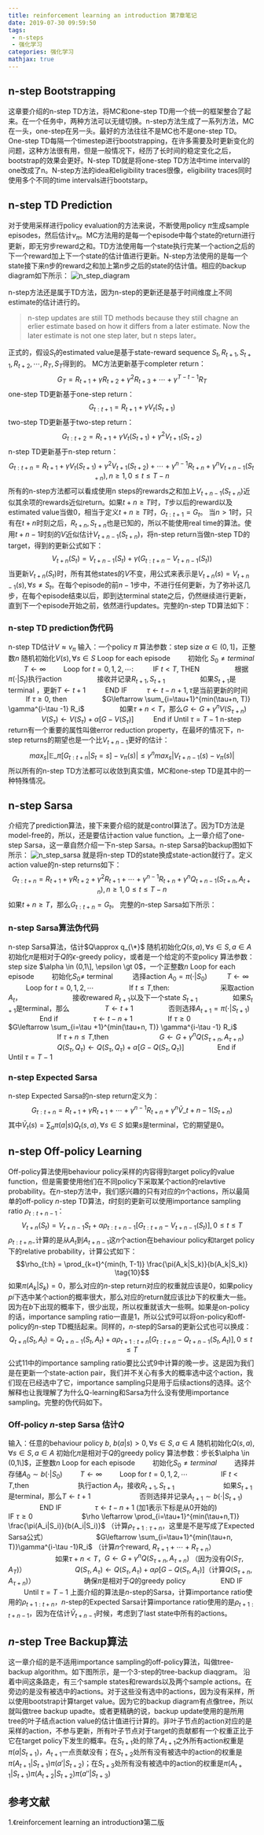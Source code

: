 ```yaml
---
title: reinforcement learning an introduction 第7章笔记
date: 2019-07-30 09:59:50
tags:
 - n-steps
 - 强化学习
categories: 强化学习
mathjax: true
---
```



## n-step Bootstrapping
这章要介绍的n-step TD方法，将MC和one-step TD用一个统一的框架整合了起来。在一个任务中，两种方法可以无缝切换。n-step方法生成了一系列方法，MC在一头，one-step在另一头。最好的方法往往不是MC也不是one-step TD。One-step TD每隔一个timestep进行bootstrapping，在许多需要及时更新变化的问题，这种方法很有用，但是一般情况下，经历了长时间的稳定变化之后，bootstrap的效果会更好。N-step TD就是将one-step TD方法中time interval的one改成了n。N-step方法的idea和eligibility traces很像，eligibility traces同时使用多个不同的time intervals进行bootstarp。

## n-step TD Prediction
对于使用采样进行policy evaluation的方法来说，不断使用policy $\pi$生成sample episodes，然后估计$v_{\pi}$。MC方法用的是每一个episode中每个state的return进行更新，即无穷步reward之和。TD方法使用每一个state执行完某一个action之后的下一个reward加上下一个state的估计值进行更新。N-step方法使用的是每一个state接下来n步的reward之和加上第n步之后的state的估计值。相应的backup diagram如下所示：
![n_step_diagram](n_step_backup_diagram.png)

n-step方法还是属于TD方法，因为n-step的更新还是基于时间维度上不同estimate的估计进行的。
> n-step updates are still TD methods because they still chagne an erlier estimate based on how it differs from a later estimate. Now the later estimate is not one step later, but n steps later。

正式的，假设$S_t$的estimated value是基于state-reward sequence $S_t, R_{t+1}, S_{t+1}, R_{t+2}, \cdots, R_T,S_T$得到的。
MC方法更新基于completer return：
$$G_T = R_{t+1} + \gamma R_{t+2} + \gamma^2 R_{t+3} + \cdots + \gamma^{T-t-1}R_T \tag{1}$$
one-step TD更新基于one-step return：
$$G_{t:t+1} = R_{t+1}+ \gamma V_t(S_{t+1}) \tag{2}$$
two-step TD更新基于two-step return：
$$G_{t:t+2} = R_{t+1}+ \gamma V_t(S_{t+1}) + \gamma^2 V_{t+1}(S_{t+2}) \tag{3}$$
n-step TD更新基于n-step return：
$$G_{t:t+n} = R_{t+1}+ \gamma V_t(S_{t+1}) + \gamma^2 V_{t+1}(S_{t+2}) +\cdots + \gamma^{n-1} R_{t+n} + \gamma^n V_{t+n-1}(S_{t+n}), n\ge1, 0\le t\le T-n \tag{4}$$
所有的n-step方法都可以看成使用n steps的rewards之和加上$V_{t+n-1}(S_{t+n})$近似其余项的rewards近似return。如果$t+n \ge T$时，$T$步以后的reward以及estimated value当做$0$，相当于定义$t+n \ge T$时，$G_{t:t+1} = G_t$。
当$n > 1$时，只有在$t+n$时刻之后，$R_{t+n},S_{t+n}$也是已知的，所以不能使用real time的算法。使用$t+n-1$时刻的$V$近似估计$V_{t+n-1}(S_{t+n})$，将n-step return当做n-step TD的target，得到的更新公式如下：
$$V_{t+n}(S_t) = V_{t+n-1} (S_t) + \gamma(G_{t:t+n} - V_{t+n-1}(S_{t}))\tag{5}$$
当更新$V_{t+n}(S_t)$时，所有其他states的$V$不变，用公式来表示是$V_{t+n}(s) = V_{t+n-1}(s), \forall s\neq S_t$。在每个episode的前$n-1$步中，不进行任何更新，为了弥补这几步，在每个episode结束以后，即到达terminal state之后，仍然继续进行更新，直到下一个episode开始之前，依然进行updates。完整的n-step TD算法如下：

### n-step TD prediction伪代码
n-step TD估计$V\approx v_{\pi}$
输入：一个policy $\pi$
算法参数：step size $\alpha \in (0, 1]$，正整数$n$
随机初始化$V(s), \forall s\in S$
Loop for each episode
$\qquad$初始化 $S_0 \neq terminal$
$\qquad$$T\leftarrow \infty$
$\qquad$Loop for $t=0, 1, 2, \cdots:$
$\qquad$ IF $t\lt T$, THEN
$\qquad\qquad$ 根据$\pi(\cdot|S_t)$执行action
$\qquad\qquad$ 接收并记录$R_{t+1}, S_{t+1}$
$\qquad\qquad$ 如果$S_{t+1}$是terminal ，更新$T\leftarrow t+1$
$\qquad$ END IF
$\qquad$ $\tau \leftarrow t - n + 1, \tau$是当前更新的时间
$\qquad$ If $\tau \ge 0$, then
$\qquad\qquad$ $G\leftarrow \sum_{i=\tau+1}^{min(\tau+n, T)} \gamma^{i-\tau -1} R_i$
$\qquad\qquad$ 如果$\tau+n \lt T$，那么$G\leftarrow G+ \gamma^n V(S_{\tau+n})$
$\qquad\qquad$ $V(S_{\tau}) \leftarrow V(S_{\tau}) +\alpha [G-V(S_{\tau})]$
$\qquad$ End if 
Until $\tau = T-1$
n-step return有一个重要的属性叫做error reduction property，在最坏的情况下，n-step returns的期望也是一个比$V_{t+n-1}$更好的估计：
$$max_{s}|\mathbb{E}\_{\pi}\left[G_{t:t+n}|S_t = s\right]- v_{\pi}(s)| \le \gamma^n max_s | V_{t+n-1}(s)-v_{\pi}(s)| \tag{6}$$
所以所有的n-step TD方法都可以收敛到真实值，MC和one-step TD是其中的一种特殊情况。


## n-step Sarsa
介绍完了prediction算法，接下来要介绍的就是control算法了。因为TD方法是model-free的，所以，还是要估计action value function。上一章介绍了one-step Sarsa，这一章自然介绍一下n-step Sarsa。n-step Sarsa的backup图如下所示：
![n_step_sarsa](n_step_sarsa.png)
就是将n-step TD的state换成state-action就行了。定义action value的n-step returns如下：
$$G_{t:t+n} = R_{t+1} + \gamma R_{t+2} + \gamma^2 R_{t+1} + \cdots + \gamma^{n-1} R_{t+n} + \gamma^n Q_{t+n-1}(S_{t+n},A_{t+n}), n\ge 1, 0\le t\le T-n\tag{7}$$
如果$t+n\ge T$，那么$G_{t:t+n} = G_t$。
完整的$n$-step Sarsa如下所示：

### n-step Sarsa算法伪代码
n-step Sarsa算法，估计$Q\approx q_{\*}$
随机初始化$Q(s,a),\forall s\in S, a\in A$
初始化$\pi$是相对于$Q$的$\epsilon$-greedy policy，或者是一个给定的不变policy
算法参数：step size $\alpha \in (0,1\], \epsilon \gt 0$，一个正整数$n$
Loop for each episode
$\qquad$初始化$S_0\neq$ terminal
$\qquad$ 选择action $A_0= \pi(\cdot| S_0)$
$\qquad$ $T\leftarrow \infty$
$\qquad$ Loop for $t=0,1,2,\cdots$
$\qquad\qquad$ If $t\le T$,then:
$\qquad\qquad\qquad$ 采取action $A_t$，
$\qquad\qquad\qquad$ 接收rewared $R_{t+1}$以及下一个state $S_{t+1}$
$\qquad\qquad$ 如果$S_{t+1}$是terminal，那么
$\qquad\qquad$ $T\leftarrow t+1$
$\qquad\qquad$ 否则选择$A_{t+1} = \pi(\cdot|S_{t+1})$
$\qquad\qquad$End if
$\qquad\qquad$ $\tau \leftarrow t-n+1$
$\qquad\qquad$ If $\tau \ge 0$
$\qquad\qquad\qquad$ $G\leftarrow \sum_{i=\tau +1}^{min(\tau+n, T)} \gamma^{i-\tau -1} R_i$
$\qquad\qquad\qquad$ If $\tau+n \le T$,then
$\qquad\qquad\qquad$ $G\leftarrow G+\gamma^n Q(S_{\tau+n}, A_{\tau+n})$
$\qquad\qquad\qquad$ $Q(S_{\tau}, Q_{\tau}) \leftarrow Q(S_{\tau}, Q_{\tau}) + \alpha \left[G-Q(S_{\tau}, Q_{\tau})\right]$
$\qquad\qquad$End if
$\qquad$ Until $\tau =T-1$

### n-step Expected Sarsa
n-step Expected Sarsa的n-step return定义为：
$$G_{t:t+n} = R_{t+1} +\gamma R_{t+1} + \cdots +\gamma^{n-1} R_{t+n} + \gamma^n \bar{V}\_{t+n-1}(S_{t+n}) \tag{8}$$
其中$\bar{V}_t(s) = \sum_{a}\pi(a|s) Q_t(s,a), \forall s\in S$
如果$s$是terminal，它的期望是$0$。

## n-step Off-policy Learning
Off-policy算法使用behaviour policy采样的内容得到target policy的value function，但是需要使用他们在不同policy下采取某个action的relavtive probability。在$n$-step方法中，我们感兴趣的只有对应的$n$个actions，所以最简单的off-policy $n$-step TD算法，$t$时刻的更新可以使用importance sampling ratio $\rho_{t:t+n-1}$：
$$V_{t+n}(S_t) = V_{t+n-1} S_t + \alpha \rho_{t:t+n-1}\left[G_{t:t+n} - V_{t+n-1}(S_t)\right], 0\le t\le T \tag{9}$$
$\rho_{t:t+n-}$计算的是从$A_t$到$A_{t+n-1}$这$n$个action在behaviour policy和target policy下的relative probability，计算公式如下：
$$\rho_{t:h} = \prod_{k=t}^{min(h, T-1)} \frac{\pi(A_k|S_k)}{b(A_k|S_k)} \tag{10}$$
如果$\pi(A_k|S_k) = 0$，那么对应的$n$-step return对应的权重就应该是$0$，如果policy $pi$下选中某个action的概率很大，那么对应的return就应该比$b$下的权重大一些。因为在$b$下出现的概率下，很少出现，所以权重就该大一些啊。如果是on-policy的话，importance sampling ratio一直是$1$，所以公式$9$可以将on-policy和off-policy的$n$-step TD概括起来。同样的，$n$-step的Sarsa的更新公式也可以换成：
$$Q_{t+n}(S_t,A_t) = Q_{t+n-1}(S_t,A_t) + \alpha \rho_{t+1:t+n}\left[G_{t:t+n} - Q_{t+n-1} (S_t,A_t)\right], 0\le t\le T \tag{11}$$
公式$11$中的importance sampling ratio要比公式$9$中计算的晚一步。这是因为我们是在更新一个state-action pair，我们并不关心有多大的概率选中这个action，我们现在已经选中了它，importance sampling只是用于后续actions的选择。这个解释也让我理解了为什么Q-learning和Sarsa为什么没有使用importance sampling。完整的伪代码如下。
### Off-policy $n$-step Sarsa 估计$Q$
输入：任意的behaviour policy $b$, $b(a|s)\gt 0, \forall s\in S, a\in A$
随机初始化$Q(s,a), \forall s\in S, a\in A$
初始化$\pi$是相对于$Q$的greedy policy
算法参数：步长$\alpha \in (0,1\]$，正整数$n$
Loop for each episode
$\qquad$初始化$S_0\neq terminal$
$\qquad$选择并存储$A_0 \sim b(\cdot|S_0)$
$\qquad$$T\leftarrow \infty$
$\qquad$Loop for $t=0,1,2,\cdots$
$\qquad\qquad$IF $t\lt T$,then
$\qquad\qquad\qquad$执行action $A_t$，接收$R_{t+1}, S_{t+1}$
$\qquad\qquad\qquad$如果$S_{t+1}$是terminal，那么$T\leftarrow t+1$
$\qquad\qquad\qquad$否则选择并记录$A_{t+1} \sim b(\cdot| S_{t+1})$
$\qquad\qquad$END IF
$\qquad\qquad$$\tau \leftarrow t-n +1$  (加$1$表示下标是从$0$开始的)
$\qquad\qquad$IF $\tau \ge 0$
$\qquad\qquad\qquad$$\rho \leftarrow \prod_{i=\tau+1}^{min(\tau+n,T)} \frac{\pi(A_i|S_i)}{b(A_i|S_i)}$ （计算$\rho_{\tau+1:\tau+n}$，这里是不是写成了Expected Sarsa公式）
$\qquad\qquad\qquad$$G\leftarrow \sum_{i=\tau+1}^{min(\tau+n, T)}\gamma^{i-\tau -1}R_i$ （计算$n$个reward, $R_{\tau+1}+\cdots+R_{\tau+n}$）
$\qquad\qquad\qquad$如果$\tau+n \lt T$，$G\leftarrow G + \gamma^n Q(S_{\tau+n},A_{\tau+n})$ （因为没有$Q(S_T,A_T)$）
$\qquad\qquad\qquad$$Q(S_{\tau}, A_{\tau}) \leftarrow Q(S_{\tau}, A_{\tau})+\alpha \rho \left[G-Q(S_{\tau}, A_{\tau})\right]$（计算$Q(S_{\tau+n},A_{\tau+n})$）
$\qquad\qquad\qquad$确保$\pi$是相对于$Q$的greedy policy
$\qquad\qquad$ END IF
$\qquad$Until $\tau = T-1$
上面介绍的算法是$n$-step的Sarsa，计算importance ratio使用的$\rho_{t+1:t+n}$，$n$-step的Expected Sarsa计算importance ratio使用的是$\rho_{t+1:t+n-1}$，因为在估计$\bar{V}_{t+n-1}$时候，考虑到了last state中所有的actions。


## $n$-step Tree Backup算法
这一章介绍的是不适用importance sampling的off-policy算法，叫做tree-backup algorithm。如下图所示，是一个$3$-step的tree-backup diaqgram。
沿着中间这条路走，有三个sample states和rewards以及两个sample actions。在旁边的是没有被选中的actions。对于这些没有选中的actions，因为没有采样，所以使用bootstrap计算target value。因为它的backup diagram有点像tree，所以就叫做tree backup upadte。或者更精确的说，backup update使用的是所用tree的叶子结点action value的估计值进行计算的。非叶子节点的action对应的是采样的action，不参与更新，所有叶子节点对于target的贡献都有一个权重正比于它在target policy下发生的概率。在$S_{t+1}$处的除了$A_{t+1}$之外所有action权重是$\pi(a|S_{t+1})$，$A_{t+1}$一点贡献没有；在$S_{t+2}$处所有没有被选中的action的权重是$\pi(A_{t+1}|S_{t+1})\pi(a'|S_{t+2})$；在$S_{t+3}$处所有没有被选中的action的权重是$\pi(A_{t+1}|S_{t+1})\pi(A_{t+2}|S_{t+2})\pi(a''|S_{t+3})$

## 参考文献
1.《reinforcement learning an introduction》第二版
